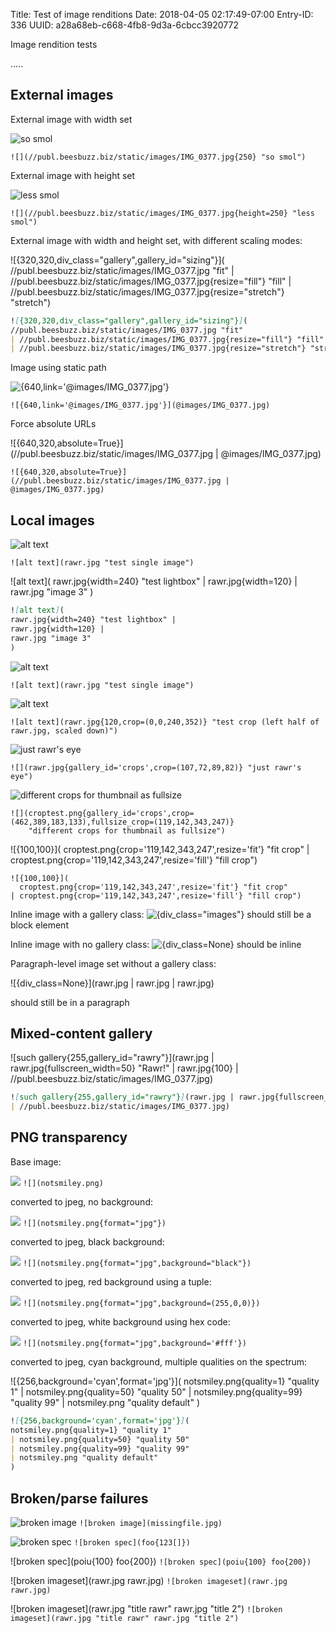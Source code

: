 Title: Test of image renditions
Date: 2018-04-05 02:17:49-07:00
Entry-ID: 336
UUID: a28a68eb-c668-4fb8-9d3a-6cbcc3920772

Image rendition tests

.....

## External images

External image with width set

![](//publ.beesbuzz.biz/static/images/IMG_0377.jpg{250} "so smol")

`![](//publ.beesbuzz.biz/static/images/IMG_0377.jpg{250} "so smol")`

External image with height set

![](//publ.beesbuzz.biz/static/images/IMG_0377.jpg{height=250} "less smol")

`![](//publ.beesbuzz.biz/static/images/IMG_0377.jpg{height=250} "less smol")`

External image with width and height set, with different scaling modes:

![{320,320,div_class="gallery",gallery_id="sizing"}](
//publ.beesbuzz.biz/static/images/IMG_0377.jpg "fit"
| //publ.beesbuzz.biz/static/images/IMG_0377.jpg{resize="fill"} "fill"
| //publ.beesbuzz.biz/static/images/IMG_0377.jpg{resize="stretch"} "stretch")

```markdown
![{320,320,div_class="gallery",gallery_id="sizing"}](
//publ.beesbuzz.biz/static/images/IMG_0377.jpg "fit"
| //publ.beesbuzz.biz/static/images/IMG_0377.jpg{resize="fill"} "fill"
| //publ.beesbuzz.biz/static/images/IMG_0377.jpg{resize="stretch"} "stretch")
```

Image using static path

![{640,link='@images/IMG_0377.jpg'}](@images/IMG_0377.jpg)

`![{640,link='@images/IMG_0377.jpg'}](@images/IMG_0377.jpg)`


Force absolute URLs

![{640,320,absolute=True}](//publ.beesbuzz.biz/static/images/IMG_0377.jpg | @images/IMG_0377.jpg)

`![{640,320,absolute=True}](//publ.beesbuzz.biz/static/images/IMG_0377.jpg | @images/IMG_0377.jpg)`


## Local images

![alt text](rawr.jpg "test single image")

`![alt text](rawr.jpg "test single image")`

![alt text](
rawr.jpg{width=240} "test lightbox" |
rawr.jpg{width=120} |
rawr.jpg "image 3"
)

```markdown
![alt text](
rawr.jpg{width=240} "test lightbox" |
rawr.jpg{width=120} |
rawr.jpg "image 3"
)
```

![alt text](rawr.jpg "test single image")

`![alt text](rawr.jpg "test single image")`

![alt text](rawr.jpg{120,crop=(0,0,240,352)} "test crop (left half of rawr.jpg, scaled down)")

```
![alt text](rawr.jpg{120,crop=(0,0,240,352)} "test crop (left half of rawr.jpg, scaled down)")
```

![](rawr.jpg{gallery_id='crops',crop=(107,72,89,82)} "just rawr's eye")

```
![](rawr.jpg{gallery_id='crops',crop=(107,72,89,82)} "just rawr's eye")
```

![](croptest.png{gallery_id='crops',crop=(462,389,183,133),fullsize_crop=(119,142,343,247)}
    "different crops for thumbnail as fullsize")

```
![](croptest.png{gallery_id='crops',crop=(462,389,183,133),fullsize_crop=(119,142,343,247)}
    "different crops for thumbnail as fullsize")
```

![{100,100}](
  croptest.png{crop='119,142,343,247',resize='fit'} "fit crop"
| croptest.png{crop='119,142,343,247',resize='fill'} "fill crop")

```
![{100,100}](
  croptest.png{crop='119,142,343,247',resize='fit'} "fit crop"
| croptest.png{crop='119,142,343,247',resize='fill'} "fill crop")
```



Inline image with a gallery class: ![{div_class="images"}](rawr.jpg{32,32}) should still be a block element

Inline image with no gallery class: ![{div_class=None}](rawr.jpg{32,32}) should be inline

Paragraph-level image set without a gallery class:

![{div_class=None}](rawr.jpg
| rawr.jpg
| rawr.jpg)

should still be in a paragraph

## Mixed-content gallery

![such gallery{255,gallery_id="rawry"}](rawr.jpg
| rawr.jpg{fullscreen_width=50} "Rawr!"
| rawr.jpg{100}
| //publ.beesbuzz.biz/static/images/IMG_0377.jpg)

```markdown
![such gallery{255,gallery_id="rawry"}](rawr.jpg | rawr.jpg{fullscreen_width=50} "Rawr!" | rawr.jpg{100}
| //publ.beesbuzz.biz/static/images/IMG_0377.jpg)
```

## PNG transparency

Base image:

![](notsmiley.png) `![](notsmiley.png)`

converted to jpeg, no background:

![](notsmiley.png{format="jpg"}) `![](notsmiley.png{format="jpg"})`

converted to jpeg, black background:

![](notsmiley.png{format="jpg",background="black"}) `![](notsmiley.png{format="jpg",background="black"})`


converted to jpeg, red background using a tuple:

![](notsmiley.png{format="jpg",background=(255,0,0)}) `![](notsmiley.png{format="jpg",background=(255,0,0)})`

converted to jpeg, white background using hex code:

![](notsmiley.png{format="jpg",background='#fff'}) `![](notsmiley.png{format="jpg",background='#fff'})`


converted to jpeg, cyan background, multiple qualities on the spectrum:

![{256,background='cyan',format='jpg'}](
notsmiley.png{quality=1} "quality 1"
| notsmiley.png{quality=50} "quality 50"
| notsmiley.png{quality=99} "quality 99"
| notsmiley.png "quality default"
)

```markdown
![{256,background='cyan',format='jpg'}](
notsmiley.png{quality=1} "quality 1"
| notsmiley.png{quality=50} "quality 50"
| notsmiley.png{quality=99} "quality 99"
| notsmiley.png "quality default"
)
```

## Broken/parse failures

![broken image](missingfile.jpg)
`![broken image](missingfile.jpg)`


![broken spec](foo{123[]})
`![broken spec](foo{123[]})`

![broken spec](poiu{100} foo{200})
`![broken spec](poiu{100} foo{200})`

![broken imageset](rawr.jpg rawr.jpg)
`![broken imageset](rawr.jpg rawr.jpg)`

![broken imageset](rawr.jpg "title rawr" rawr.jpg "title 2")
`![broken imageset](rawr.jpg "title rawr" rawr.jpg "title 2")`
